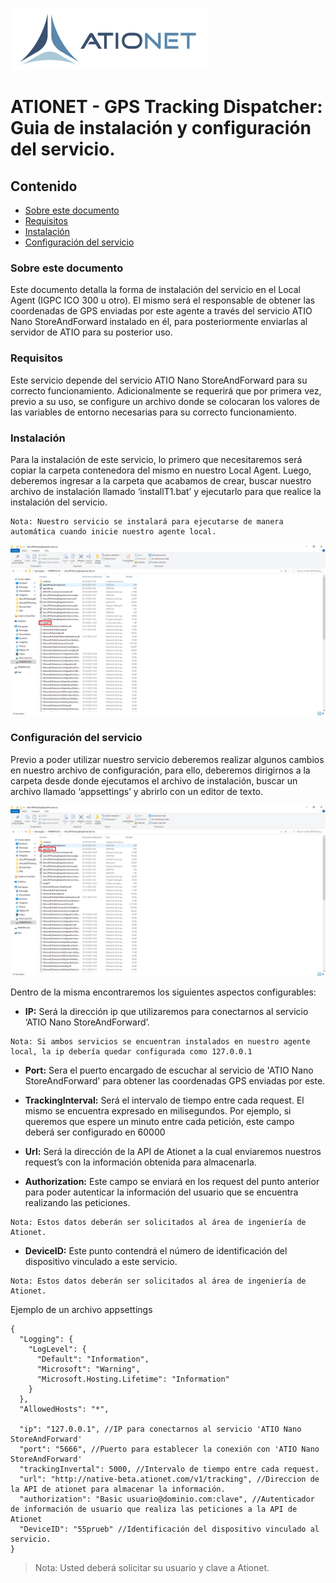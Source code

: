 ![ationetlogo](Content/Images/ATIOnetLogo_250x70.png)
# ATIONET - GPS Tracking Dispatcher: Guia de instalación y configuración del servicio.

## Contenido ##

- [Sobre este documento](#Sobre-este-documento)
- [Requisitos](#Requisitos)
- [Instalación](#Instalación)
- [Configuración del servicio](#Configuración-del-servicio)

### Sobre este documento

Este documento detalla la forma de  instalación del servicio en el Local Agent (IGPC ICO 300 u otro). El mismo será el responsable de obtener las coordenadas de GPS enviadas por este agente a través del servicio ATIO Nano StoreAndForward instalado en él, para posteriormente enviarlas al servidor de ATIO para su posterior uso.

### Requisitos

Este servicio depende del servicio ATIO Nano StoreAndForward para su correcto funcionamiento. Adicionalmente se requerirá que por primera vez, previo a su uso, se configure un archivo donde se colocaran los valores de las variables de entorno necesarias para su correcto funcionamiento.

### Instalación

Para la instalación de este servicio, lo primero que necesitaremos será copiar la carpeta contenedora del mismo en nuestro Local Agent.
Luego, deberemos ingresar a la carpeta que acabamos de crear, buscar nuestro archivo de instalación llamado ‘installT1.bat’ y ejecutarlo para que realice la instalación del servicio.

``` 
Nota: Nuestro servicio se instalará para ejecutarse de manera automática cuando inicie nuestro agente local.
``` 

![ationetTR](Content/Images/GPSTrackingDispatcher/installT1.PNG)

### Configuración del servicio

Previo a poder utilizar nuestro servicio deberemos realizar algunos cambios en nuestro archivo de configuración, para ello, deberemos dirigirnos a la carpeta desde donde ejecutamos el archivo de instalación, buscar un archivo llamado ‘appsettings’ y abrirlo con un editor de texto.

![ationetTR](Content/Images/GPSTrackingDispatcher/appsettings.PNG)

Dentro de la misma encontraremos los siguientes aspectos configurables:

* **IP:** Será la dirección ip que utilizaremos para conectarnos al servicio ‘ATIO Nano StoreAndForward’.

```
Nota: Si ambos servicios se encuentran instalados en nuestro agente local, la ip debería quedar configurada como 127.0.0.1
```

* **Port:** Sera el puerto encargado de escuchar al servicio de 'ATIO Nano StoreAndForward' para obtener las coordenadas GPS enviadas por este.

* **TrackingInterval:** Será el intervalo de tiempo entre cada request. El mismo se encuentra expresado en milisegundos. Por ejemplo, si queremos que espere un minuto entre cada petición, este campo deberá ser configurado en 60000

* **Url:** Será la dirección de la API de Ationet a la cual enviaremos nuestros request’s con la información obtenida para almacenarla.

* **Authorization:** Este campo se enviará en los request del punto anterior para poder autenticar la información del usuario que se encuentra realizando las peticiones.

```
Nota: Estos datos deberán ser solicitados al área de ingeniería de Ationet.
```

* **DeviceID:** Este punto contendrá el número de identificación del dispositivo vinculado a este servicio.

```
Nota: Estos datos deberán ser solicitados al área de ingeniería de Ationet.
```

Ejemplo de un archivo appsettings

```
{
  "Logging": {
    "LogLevel": {
      "Default": "Information",
      "Microsoft": "Warning",
      "Microsoft.Hosting.Lifetime": "Information"
    }
  },
  "AllowedHosts": "*",

  "ip": "127.0.0.1", //IP para conectarnos al servicio 'ATIO Nano StoreAndForward'
  "port": "5666", //Puerto para establecer la conexión con 'ATIO Nano StoreAndForward'
  "trackingInvertal": 5000, //Intervalo de tiempo entre cada request.
  "url": "http://native-beta.ationet.com/v1/tracking", //Direccion de la API de ationet para almacenar la información.
  "authorization": "Basic usuario@dominio.com:clave", //Autenticador de información de usuario que realiza las peticiones a la API de Ationet
  "DeviceID": "55prueb" //Identificación del dispositivo vinculado al servicio.
}
```

>Nota: Usted deberá solicitar su usuario y clave a Ationet.
